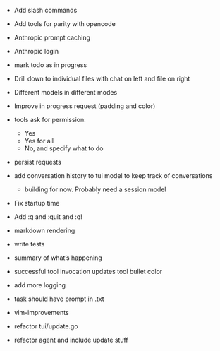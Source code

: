 - Add slash commands

- Add tools for parity with opencode

- Anthropic prompt caching

- Anthropic login

- mark todo as in progress

- Drill down to individual files with chat on left and file on right

- Different models in different modes

- Improve in progress request (padding and color)

- tools ask for permission:
   - Yes
   - Yes for all
   - No, and specify what to do

- persist requests

- add conversation history to tui model to keep track of conversations
  - building for now. Probably need a session model

- Fix startup time

- Add :q and :quit and :q!

- markdown rendering

- write tests

- summary of what’s happening

- successful tool invocation updates tool bullet color

- add more logging

- task should have prompt in .txt

- vim-improvements

- refactor tui/update.go

- refactor agent and include update stuff
